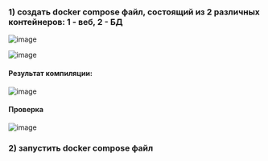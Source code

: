 ### 1) создать docker compose файл, состоящий из 2 различных контейнеров: 1 - веб, 2 - БД

![image](https://github.com/SergGudini/Docker_Compose/assets/119971642/cf76463e-2911-4114-8e5b-2d2776245acc)

![image](https://github.com/SergGudini/Docker_Compose/assets/119971642/2be61bfb-8963-4c95-b595-2a03c2d4c980)

#### Результат компиляции:

![image](https://github.com/SergGudini/Docker_Compose/assets/119971642/5aced9fb-204a-4f63-aedc-39351fd78814)

#### Проверка

![image](https://github.com/SergGudini/Docker_Compose/assets/119971642/e28fb6dc-5873-4ed5-8a92-1a691a87d353)


### 2) запустить docker compose файл
